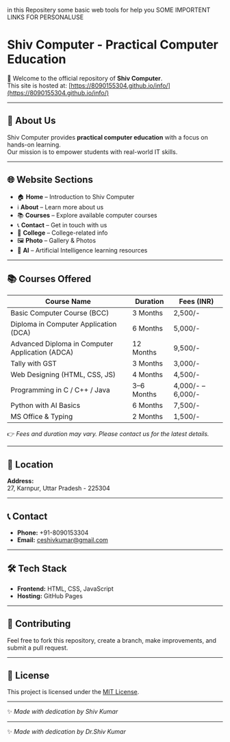 in this Repositery some basic web tools for help you
SOME IMPORTENT LINKS FOR PERSONALUSE
# Shiv Computer - Practical Computer Education

🚀 Welcome to the official repository of **Shiv Computer**.  
This site is hosted at: [https://8090155304.github.io/info/](https://8090155304.github.io/info/)

---

## 📖 About Us
Shiv Computer provides **practical computer education** with a focus on hands-on learning.  
Our mission is to empower students with real-world IT skills.

---

## 🌐 Website Sections
- 🏠 **Home** – Introduction to Shiv Computer  
- ℹ️ **About** – Learn more about us  
- 📚 **Courses** – Explore available computer courses  
- 📞 **Contact** – Get in touch with us  
- 🏫 **College** – College-related info  
- 🖼️ **Photo** – Gallery & Photos  
- 🤖 **AI** – Artificial Intelligence learning resources  

---

## 📚 Courses Offered

| Course Name                  | Duration     | Fees (INR) |
|-------------------------------|--------------|------------|
| Basic Computer Course (BCC)   | 3 Months     | 2,500/-    |
| Diploma in Computer Application (DCA) | 6 Months     | 5,000/-    |
| Advanced Diploma in Computer Application (ADCA) | 12 Months    | 9,500/-    |
| Tally with GST                | 3 Months     | 3,000/-    |
| Web Designing (HTML, CSS, JS) | 4 Months     | 4,500/-    |
| Programming in C / C++ / Java | 3–6 Months   | 4,000/- – 6,000/- |
| Python with AI Basics         | 6 Months     | 7,500/-    |
| MS Office & Typing            | 2 Months     | 1,500/-    |

👉 *Fees and duration may vary. Please contact us for the latest details.*

---

## 📍 Location
**Address:**  
27, Karnpur, Uttar Pradesh - 225304

---

## 📞 Contact
- **Phone:** +91-8090153304  
- **Email:** [ceshivkumar@gmail.com](mailto:ceshivkumar@gmail.com)

---

## 🛠️ Tech Stack
- **Frontend:** HTML, CSS, JavaScript  
- **Hosting:** GitHub Pages  

---

## 🤝 Contributing
Feel free to fork this repository, create a branch, make improvements, and submit a pull request.  

---

## 📜 License
This project is licensed under the [MIT License](LICENSE).

---

✨ *Made with dedication by Shiv Kumar*

---

✨ *Made with dedication by Dr.Shiv Kumar*
